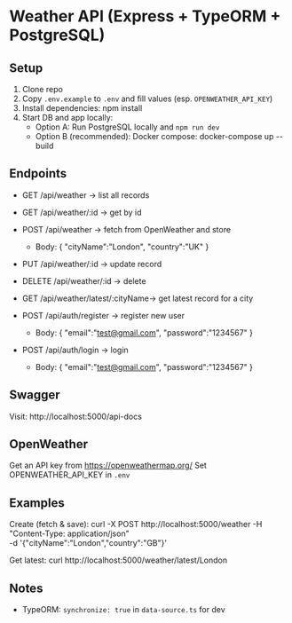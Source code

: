 # Weather API (Express + TypeORM + PostgreSQL)

## Setup
1. Clone repo
2. Copy `.env.example` to `.env` and fill values (esp. `OPENWEATHER_API_KEY`)
3. Install dependencies:
   npm install
4. Start DB and app locally:
   - Option A: Run PostgreSQL locally and `npm run dev`
   - Option B (recommended): Docker compose:
     docker-compose up --build

## Endpoints
- GET  /api/weather                -> list all records
- GET  /api/weather/:id            -> get by id
- POST /api/weather                -> fetch from OpenWeather and store
  - Body: { "cityName":"London", "country":"UK" }
- PUT  /api/weather/:id            -> update record
- DELETE /api/weather/:id          -> delete
- GET /api/weather/latest/:cityName-> get latest record for a city

- POST /api/auth/register                -> register new user
  - Body: { "email":"test@gmail.com", "password":"1234567" }
- POST /api/auth/login                -> login
  - Body: { "email":"test@gmail.com", "password":"1234567" }

## Swagger
Visit: http://localhost:5000/api-docs

## OpenWeather
Get an API key from https://openweathermap.org/
Set OPENWEATHER_API_KEY in `.env`

## Examples
Create (fetch & save):
curl -X POST http://localhost:5000/weather -H "Content-Type: application/json" \
  -d '{"cityName":"London","country":"GB"}'

Get latest:
curl http://localhost:5000/weather/latest/London

## Notes
- TypeORM: `synchronize: true` in `data-source.ts` for dev

